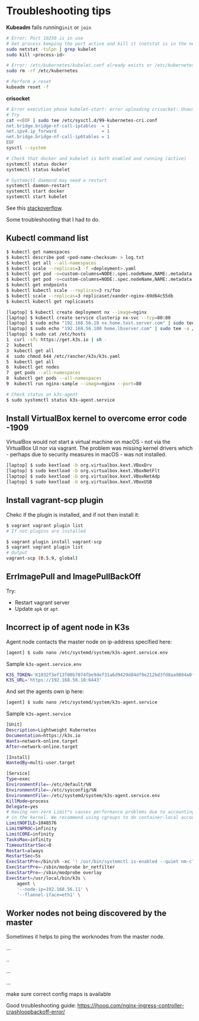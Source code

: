 # Troubleshooting tips

**Kubeadm** fails running`init` or `join`

```bash
# Error: Port 10250 is in use
# Get process keeping the port active and kill it (netstat is in the net-tools package)
sudo netstat -tulpn | grep kubelet
sudo kill <process-id>

# Error: /etc/kubernetes/kubelet.conf already exists or /etc/kubernetes/pki/ca.crt already exists
sudo rm -rf /etc/kubernetes

# Perform a reset
kubeadm reset -f
```

**crisocket**

```bash
# Error execution phase kubelet-start: error uploading crisocket: Unauthorized
# Try
cat <<EOF | sudo tee /etc/sysctl.d/99-kubernetes-cri.conf
net.bridge.bridge-nf-call-iptables  = 1
net.ipv4.ip_forward                 = 1
net.bridge.bridge-nf-call-ip6tables = 1
EOF
sysctl --system

# Check that docker and kubelet is both enabled and running (active)
systemctl status docker
systemctl status kubelet

# Systemctl daemond may need a restart
systemctl daemon-restart
systemctl start docker
systemctl start kubelet
```

See this [stackoverflow](https://stackoverflow.com/questions/66816932/worker-node-joining-error-error-execution-phase-kubelet-start-error-uploading).



Some troubleshooting that I had to do.

## Kubectl command list

```bash
$ kubectl get namespaces
$ kubectl describe pod <pod-name-checksum> > log.txt
$ kubectl get all --all-namespaces
$ kubectl scale --replicas=3 -f <deployment>.yaml
$ kubectl get pod -o=custom-columns=NODE:.spec.nodeName,NAME:.metadata.name | sort
$ kubectl get pod -o=custom-columns=NODE:.spec.nodeName,NAME:.metadata.name --all-namespaces | sort
$ kubectl get endpoints
$ kubectl kubectl scale --replicas=3 rs/foo
$ kubectl scale --replicas=3 replicaset/xander-nginx-69d64c55db
$ kubectl kubectl get replicasets

[laptop] $ kubectl create deployment nx --image=nginx
[laptop] $ kubectl create service clusterip nx-svc --tcp=80:80
[laptop] $ sudo echo "192.168.56.10 nx.home.test.server.com" | sudo tee -a /etc/hosts
[laptop] $ sudo echo "192.168.56.100 home.lbserver.com" | sudo tee -a /etc/hosts
[laptop] $ sudo cat /etc/hosts
1  curl -sfL https://get.k3s.io | sh -
2  kubectl
3  kubectl get all
4  sudo chmod 644 /etc/rancher/k3s/k3s.yaml
5  kubectl get all
6  kubectl get nodes
7  get pods --all-namespaces
8  kubectl get pods --all-namespaces
9  kubectl run nginx-sample --image=nginx --port=80

# Check status on k3s-agent
$ sudo systemctl status k3s-agent.service
```

## Install VirtualBox kernel to overcome error code -1909

VirtualBox would not start a virtual machine on macOS - not via the VirtualBox UI nor via vagrant. The problem was missing kernel drivers which - perhaps due to security measures in macOS - was not installed.

```bash
[laptop] $ sudo kextload -b org.virtualbox.kext.VBoxDrv
[laptop] $ sudo kextload -b org.virtualbox.kext.VBoxNetFlt
[laptop] $ sudo kextload -b org.virtualbox.kext.VBoxNetAdp
[laptop] $ sudo kextload -b org.virtualbox.kext.VBoxUSB
```

## Install vagrant-scp plugin

Chekc if the plugin is installed, and if not then install it:

```bash
$ vagrant vagrant plugin list
# If not plugins are installed

$ vagrant plugin install vagrant-scp
$ vagrant vagrant plugin list
# Output
vagrant-scp (0.5.9, global)
```

## ErrImagePull and ImagePullBackOff

Try:

* Restart vagrant server
* Update `apk` or `apt`

## Incorrect ip of agent node in K3s

Agent node contacts the master node on ip-address specified here:

```bash
[agent] $ sudo nano /etc/systemd/system/k3s-agent.service.env
```

Sample `k3s-agent.service.env`

```bash
K3S_TOKEN='K1032f3ef13f00b7074fbe9def31a6d9429d84df9e212bd3fd8aa9804a0ff4468f3::server:3c84c8e26487b74a177fe46ee31c0007'
K3S_URL='https://192.168.56.10:6443'
```

And set the agents own ip here:

```bash
[agent] $ sudo nano /etc/systemd/system/k3s-agent.service
```

Sample `k3s-agent.service`

```bash
[Unit]
Description=Lightweight Kubernetes
Documentation=https://k3s.io
Wants=network-online.target
After=network-online.target

[Install]
WantedBy=multi-user.target

[Service]
Type=exec
EnvironmentFile=-/etc/default/%N
EnvironmentFile=-/etc/sysconfig/%N
EnvironmentFile=-/etc/systemd/system/k3s-agent.service.env
KillMode=process
Delegate=yes
# Having non-zero Limit*s causes performance problems due to accounting overhead
# in the kernel. We recommend using cgroups to do container-local accounting.
LimitNOFILE=1048576
LimitNPROC=infinity
LimitCORE=infinity
TasksMax=infinity
TimeoutStartSec=0
Restart=always
RestartSec=5s
ExecStartPre=/bin/sh -xc '! /usr/bin/systemctl is-enabled --quiet nm-cloud-setup.service'
ExecStartPre=-/sbin/modprobe br_netfilter
ExecStartPre=-/sbin/modprobe overlay
ExecStart=/usr/local/bin/k3s \
    agent \
	'--node-ip=192.168.56.11' \
	'--flannel-iface=eth1' \
```

## Worker nodes not being discovered by the master

Sometimes it helps to ping the worknodes from the master node.



...

..

...

...

make sure correct config maps is available



Good troubleshooting guide: https://jhooq.com/nginx-ingress-controller-crashloopbackoff-error/



